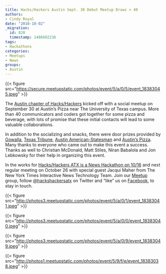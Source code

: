 ```yaml
---
title: Hacks/Hackers Austin Sept. 30 Debut Meetup Draws > 40
authors:
- Cindy Royal
date: "2010-10-02"
_migration:
  id: 820
  timestamp: 1486602236
tags:
- Hackathons
categories:
- Meetups
- News
groups:
- Austin
---
```


{{< figure src="https://secure.meetupstatic.com/photos/event/5/a/0/5/event_18383045.jpeg" >}}

The [Austin chapter of Hacks/Hackers][1] kicked off with a social meetup on September 30 at Austin&#8217;s Pizza near The University of Texas campus. More than 40 communicators and coders got together for some pizza and beverage, with lots of promise that these initial contacts will lead to some valuable collaborations.

In addition to the socializing and snacks, there were door prizes provided by [Gowalla][2], [Texas Tribune][3], [Austin American-Statesman][4] and [Austin&#8217;s Pizza][5]. Many thanks to everyone who came out to make this event a success. Thanks as well to Christian McDonald, Matt Stiles, Niran Babalola and Jon Lebkowsky for their help in organizing this event.

In the works for [Hacks/Hackers ATX is a News Hackathon on 10/16][6] and next regular meeting on October 26 with special guest Jacqui Maher from The New York Times Interactive News Technology Team. Join our [Meetup][7] group, follow [@hackshackersatx][8] on Twitter and &#8220;like&#8221; us on [Facebook][9], to stay in touch.

<!--more-->

{{< figure src="http://photos3.meetupstatic.com/photos/event/5/a/0/1/event_18383041.jpeg" >}}

{{< figure src="http://photos3.meetupstatic.com/photos/event/5/a/0/0/event_18383040.jpeg" >}}

{{< figure src="http://photos3.meetupstatic.com/photos/event/5/a/0/9/event_18383049.jpeg" >}}

{{< figure src="http://photos1.meetupstatic.com/photos/event/5/9/f/e/event_18383038.jpeg" >}}

 [1]: http://meetupaustin.hackshackers.com
 [2]: http://www.gowalla.com
 [3]: http://www.texastribune.org/
 [4]: http://www.statesman.com
 [5]: http://www.austinspizza.com
 [6]: http://hackshackers.com/2010/10/04/news-hackathon-austin-on-oct-16-hackshackershacking/
 [7]: http://meetupaustin.hackshackers.com/
 [8]: http://twitter.com/hackshackersatx
 [9]: http://www.facebook.com/pages/HacksHackers-ATX/144062202296894